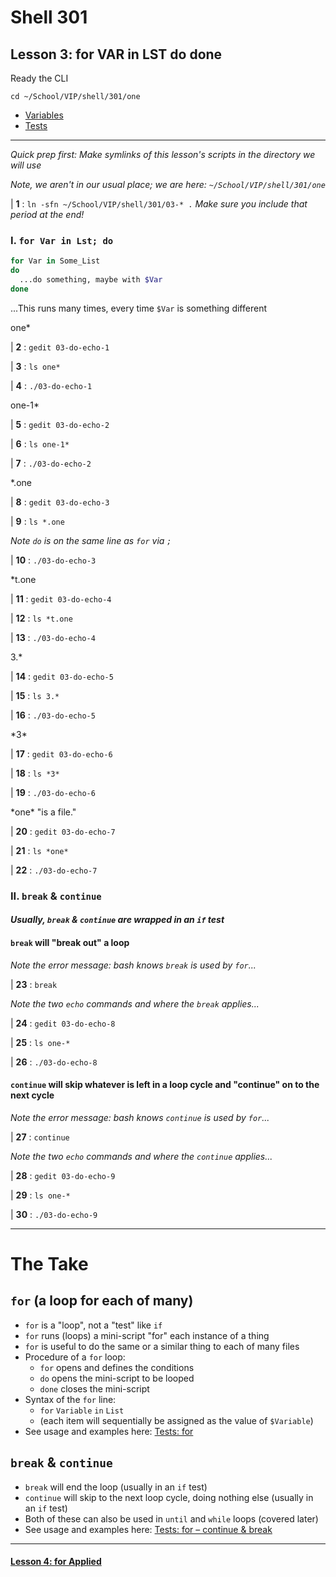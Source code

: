 # Shell 301
## Lesson 3: for VAR in LST do done

Ready the CLI

`cd ~/School/VIP/shell/301/one`

- [Variables](https://github.com/inkVerb/vip/blob/master/Cheat-Sheets/Variables.md)
- [Tests](https://github.com/inkVerb/vip/blob/master/Cheat-Sheets/Tests.md)

___

*Quick prep first: Make symlinks of this lesson's scripts in the directory we will use*

*Note, we aren't in our usual place; we are here: `~/School/VIP/shell/301/one`*

| **1** : `ln -sfn ~/School/VIP/shell/301/03-* .` *Make sure you include that period at the end!*

### I. `for Var in Lst; do`

```sh
for Var in Some_List
do
  ...do something, maybe with $Var
done
```

...This runs many times, every time `$Var` is something different

one*

| **2** : `gedit 03-do-echo-1`

| **3** : `ls one*`

| **4** : `./03-do-echo-1`

one-1*

| **5** : `gedit 03-do-echo-2`

| **6** : `ls one-1*`

| **7** : `./03-do-echo-2`

*.one

| **8** : `gedit 03-do-echo-3`

| **9** : `ls *.one`

*Note `do` is on the same line as `for` via `;`*

| **10** : `./03-do-echo-3`

*t.one

| **11** : `gedit 03-do-echo-4`

| **12** : `ls *t.one`

| **13** : `./03-do-echo-4`

3.*

| **14** : `gedit 03-do-echo-5`

| **15** : `ls 3.*`

| **16** : `./03-do-echo-5`

\*3*

| **17** : `gedit 03-do-echo-6`

| **18** : `ls *3*`

| **19** : `./03-do-echo-6`

\*one* "is a file."

| **20** : `gedit 03-do-echo-7`

| **21** : `ls *one*`

| **22** : `./03-do-echo-7`

### II. `break` & `continue`

#### *Usually, `break` & `continue` are wrapped in an `if` test*

#### `break` will "break out" a loop

*Note the error message: bash knows `break` is used by `for`...*

| **23** : `break`

*Note the two `echo` commands and where the `break` applies...*

| **24** : `gedit 03-do-echo-8`

| **25** : `ls one-*`

| **26** : `./03-do-echo-8`

#### `continue` will skip whatever is left in a loop cycle and "continue" on to the next cycle

*Note the error message: bash knows `continue` is used by `for`...*

| **27** : `continue`

*Note the two `echo` commands and where the `continue` applies...*

| **28** : `gedit 03-do-echo-9`

| **29** : `ls one-*`

| **30** : `./03-do-echo-9`

___

# The Take

## `for` (a loop for each of many)
- `for` is a "loop", not a "test" like `if`
- `for` runs (loops) a mini-script "for" each instance of a thing
- `for` is useful to do the same or a similar thing to each of many files
- Procedure of a `for` loop:
  - `for` opens and defines the conditions
  - `do` opens the mini-script to be looped
  - `done` closes the mini-script
- Syntax of the `for` line:
  - `for` `Variable` `in` `List`
  - (each item will sequentially be assigned as the value of `$Variable`)
- See usage and examples here: [Tests: for](https://github.com/inkVerb/vip/blob/master/Cheat-Sheets/Tests.md#iii-for-variabl-in-lst)

##  `break` & `continue`
- `break` will end the loop (usually in an `if` test)
- `continue` will skip to the next loop cycle, doing nothing else (usually in an `if` test)
- Both of these can also be used in `until` and `while` loops (covered later)
- See usage and examples here: [Tests: for – continue & break](https://github.com/inkVerb/vip/blob/master/Cheat-Sheets/Tests.md#continue--break)

___

#### [Lesson 4: for Applied](https://github.com/inkVerb/vip/blob/master/301-shell/Lesson-04.md)
